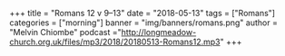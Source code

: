 +++
title = "Romans 12 v 9–13"
date = "2018-05-13"
tags = ["Romans"]
categories = ["morning"]
banner = "img/banners/romans.png"
author = "Melvin Chiombe"
podcast ="http://longmeadow-church.org.uk/files/mp3/2018/20180513-Romans12.mp3"
+++

